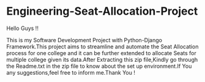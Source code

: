 # Engineering-Seat-Allocation-Project

Hello Guys !!

  This is my Software Development Project with Python-Django Framework.This project aims to streamline and automate the Seat Allocation process for one college and it can be further extended to allocate Seats for multiple college given its data.After Extracting this zip file,Kindly go through the Readme.txt in the zip file to know about the set up environment.If You any suggestions,feel free to inform me.Thank You !
